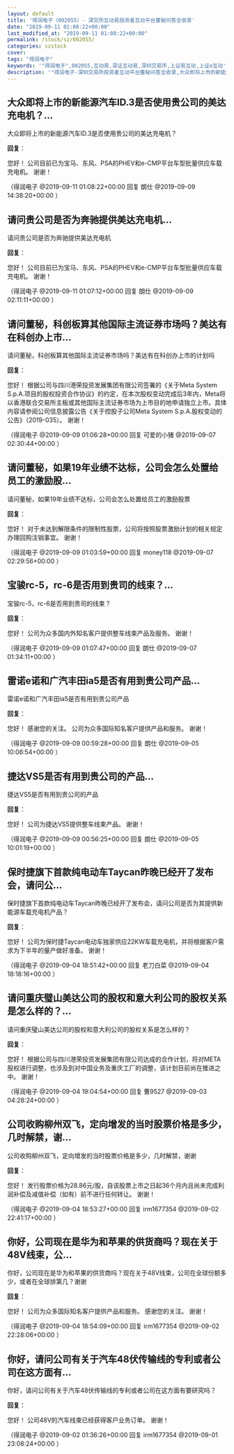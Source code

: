 ```yaml
---
layout: default
title: '得润电子（002055）- 深交所互动易投资者互动平台董秘问答全收录'
date: "2019-09-11 01:08:22+00:00"
last_modified_at: "2019-09-11 01:08:22+00:00"
permalink: /stock/sz/002055/
categories: szstock
cover: 
tags: "得润电子"
keywords: '"得润电子",002055,互动易,深证互动易,深圳交易所,上证易互动,上证e互动'
description: '"得润电子-深圳交易所投资者互动平台董秘问答全收录,大众即将上市的新能源汽车ID.3是否使用贵公司的美达充电机？"'
---
```


## 大众即将上市的新能源汽车ID.3是否使用贵公司的美达充电机？...

大众即将上市的新能源汽车ID.3是否使用贵公司的美达充电机？

**回复**：

您好！
公司目前已为宝马、东风、PSA的PHEV和e-CMP平台车型批量供应车载充电机。
谢谢！ 

（得润电子  @2019-09-11 01:08:22+00:00 回复 朗仕  @2019-09-09 14:38:20+00:00 ）

## 请问贵公司是否为奔驰提供美达充电机...

请问贵公司是否为奔驰提供美达充电机

**回复**：

您好！
公司目前已为宝马、东风、PSA的PHEV和e-CMP平台车型批量供应车载充电机。
谢谢！ 

（得润电子  @2019-09-11 01:07:12+00:00 回复 朗仕  @2019-09-09 02:11:11+00:00 ）

## 请问董秘，科创板算其他国际主流证券市场吗？美达有在科创办上市...

请问董秘，科创板算其他国际主流证券市场吗？美达有在科创办上市的计划吗

**回复**：

您好！
根据公司与四川港荣投资发展集团有限公司签署的《关于Meta System S.p.A.项目的股权投资合作协议》的约定，在本次股权变动完成后3年内，Meta将以香港联合交易所主板或其他国际主流证券市场为上市目的地申请独立上市。具体内容请参阅公司信息披露公告《关于控股子公司Meta System S.p.A.股权变动的公告》（2019-035）。
谢谢！ 

（得润电子  @2019-09-09 01:06:28+00:00 回复 可爱的小猪  @2019-09-07 02:30:44+00:00 ）

## 请问董秘，如果19年业绩不达标，公司会怎么处置给员工的激励股...

请问董秘，如果19年业绩不达标，公司会怎么处置给员工的激励股票

**回复**：

您好！
对于未达到解限条件的限制性股票，公司将按照股票激励计划的相关规定办理回购注销事宜。
谢谢！ 

（得润电子  @2019-09-09 01:03:59+00:00 回复 money118  @2019-09-07 02:29:56+00:00 ）

## 宝骏rc-5，rc-6是否用到贵司的线束？...

宝骏rc-5，rc-6是否用到贵司的线束？

**回复**：

您好！
公司为众多国内外知名客户提供整车线束产品及服务。
谢谢！ 

（得润电子  @2019-09-09 01:07:47+00:00 回复 朗仕  @2019-09-07 01:34:11+00:00 ）

## 雷诺e诺和广汽丰田ia5是否有用到贵公司产品...

雷诺e诺和广汽丰田ia5是否有用到贵公司产品

**回复**：

您好！ 
感谢您的关注。
公司为众多国际知名客户提供产品和服务。
谢谢！ 

（得润电子  @2019-09-09 00:59:28+00:00 回复 朗仕  @2019-09-05 10:06:54+00:00 ）

## 捷达VS5是否有用到贵公司的产品...

捷达VS5是否有用到贵公司的产品

**回复**：

您好！
公司为捷达VS5提供整车线束产品。
谢谢！ 

（得润电子  @2019-09-09 00:56:25+00:00 回复 朗仕  @2019-09-05 10:01:19+00:00 ）

## 保时捷旗下首款纯电动车Taycan昨晚已经开了发布会，请问公...

保时捷旗下首款纯电动车Taycan昨晚已经开了发布会，请问公司是否为其提供新能源车载充电机产品？

**回复**：

您好！
公司为保时捷Taycan电动车独家供应22KW车载充电机，并将根据客户需求为下半年的量产做好准备。
谢谢！ 

（得润电子  @2019-09-04 18:51:42+00:00 回复 老刀白菜  @2019-09-04 18:18:16+00:00 ）

## 请问重庆璧山美达公司的股权和意大利公司的股权关系是怎么样的？...

请问重庆璧山美达公司的股权和意大利公司的股权关系是怎么样的？

**回复**：

您好！
根据公司与四川港荣投资发展集团有限公司达成的合作计划，将对META股权进行调整，也涉及到对中国业务及重庆工厂的调整，该计划目前尚在推进之中。 
谢谢！ 

（得润电子  @2019-09-04 19:04:54+00:00 回复 曹9527  @2019-09-03 04:28:24+00:00 ）

## 公司收购柳州双飞，定向增发的当时股票价格是多少，几时解禁，谢...

公司收购柳州双飞，定向增发的当时股票价格是多少，几时解禁，谢谢

**回复**：

您好！ 
发行股票价格为28.86元/股，自该股票上市之日起36个月内且尚未完成利润补偿及减值补偿（如有）前不进行任何转让。 
谢谢！ 

（得润电子  @2019-09-04 18:53:27+00:00 回复 irm1677354  @2019-09-02 22:41:17+00:00 ）

## 你好，公司现在是华为和苹果的供货商吗？现在关于48V线束，公...

你好，公司现在是华为和苹果的供货商吗？现在关于48V线束，公司在全球份额多少，或者在全球排第几？谢谢

**回复**：

您好！ 
公司为众多国际知名客户提供产品和服务。 
感谢您的关注。 
谢谢！ 

（得润电子  @2019-09-04 18:54:09+00:00 回复 irm1677354  @2019-09-02 22:28:06+00:00 ）

## 你好，请问公司有关于汽车48伏传输线的专利或者公司在这方面有...

你好，请问公司有关于汽车48伏传输线的专利或者公司在这方面有要研究吗？

**回复**：

您好！
公司48V的汽车线束已经获得客户业务订单。
谢谢！ 

（得润电子  @2019-09-02 01:36:26+00:00 回复 irm1677354  @2019-09-01 23:08:24+00:00 ）

